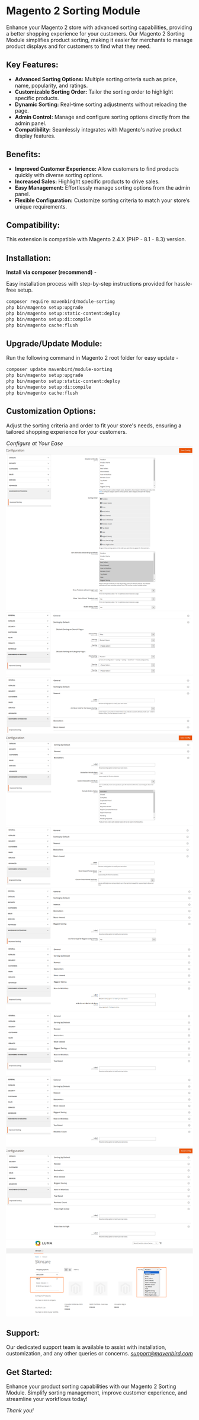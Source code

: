 # Magento 2 Sorting Module

Enhance your Magento 2 store with advanced sorting capabilities, providing a better shopping experience for your customers. Our Magento 2 Sorting Module simplifies product sorting, making it easier for merchants to manage product displays and for customers to find what they need.

## Key Features:

- **Advanced Sorting Options:**
Multiple sorting criteria such as price, name, popularity, and ratings.
- **Customizable Sorting Order:**
Tailor the sorting order to highlight specific products.
- **Dynamic Sorting:**
Real-time sorting adjustments without reloading the page.
- **Admin Control:**
Manage and configure sorting options directly from the admin panel.
- **Compatibility:**
Seamlessly integrates with Magento's native product display features.


## Benefits:

- **Improved Customer Experience:**
Allow customers to find products quickly with diverse sorting options.
- **Increased Sales:**
Highlight specific products to drive sales.
- **Easy Management:**
Effortlessly manage sorting options from the admin panel.
- **Flexible Configuration:**
Customize sorting criteria to match your store’s unique requirements.

## Compatibility:
This extension is compatible with Magento 2.4.X (PHP - 8.1 - 8.3) version.

## Installation:
**Install via composer (recommend)** - 

Easy installation process with step-by-step instructions provided for hassle-free setup.
~~~~~~~~~~~~~~~~~~~~~
composer require mavenbird/module-sorting
php bin/magento setup:upgrade
php bin/magento setup:static-content:deploy
php bin/magento setup:di:compile
php bin/magento cache:flush
~~~~~~~~~~~~~~~~~~~~~

## Upgrade/Update Module:
Run the following command in Magento 2 root folder for easy update -
~~~~~~~~~~~~~~~~~~~~~
composer update mavenbird/module-sorting
php bin/magento setup:upgrade
php bin/magento setup:static-content:deploy
php bin/magento setup:di:compile
php bin/magento cache:flush
~~~~~~~~~~~~~~~~~~~~~

## Customization Options:

Adjust the sorting criteria and order to fit your store's needs, ensuring a tailored shopping experience for your customers.

*Configure at Your Ease*
![img1](./doc/images/img1.png)
![img2](./doc/images/img2.png)
![img3](./doc/images/img3.png)
![img4](./doc/images/img4.png)
![img5](./doc/images/img5.png)
![img6](./doc/images/img6.png)
![img7](./doc/images/img7.png)
![img8](./doc/images/img8.png)
![img9](./doc/images/img9.png)
![img10](./doc/images/img10.png)
![img11](./doc/images/img11.png)

## Support:
Our dedicated support team is available to assist with installation, customization, and any other queries or concerns.
*[support@mavenbird.com](mailto:support@mavenbird.com)*


## Get Started:
Enhance your product sorting capabilities with our Magento 2 Sorting Module. Simplify sorting management, improve customer experience, and streamline your workflows today!

*Thank you!*